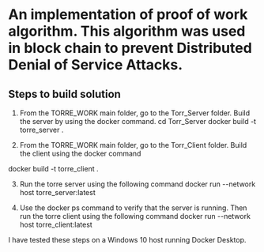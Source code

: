 # An implementation of proof of work algorithm. This algorithm was used in block chain to prevent Distributed Denial of Service Attacks.

Steps to build solution
-----------------------------
1. From the TORRE_WORK main folder, go to the Torr_Server folder. Build the server by using the docker command.
cd Torr_Server
docker build -t torre_server .

2. From the TORRE_WORK main folder, go to the Torr_Client folder. Build the client using the docker command

docker build -t torre_client .

3. Run the torre server using the following command
docker run --network host torre_server:latest

4. Use the docker ps command to verify that the server is running. Then run the torre client using the following command
docker run --network host torre_client:latest

I have tested these steps on a Windows 10 host running Docker Desktop.
